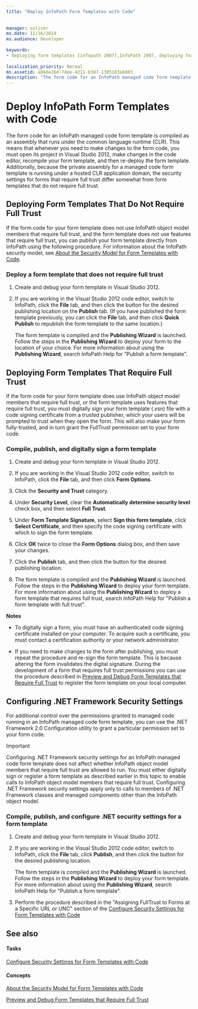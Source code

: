 ```yaml
---
title: "Deploy InfoPath Form Templates with Code"
 
 
manager: soliver
ms.date: 11/16/2014
ms.audience: Developer
 
keywords:
- deploying form templates [infopath 2007],InfoPath 2007, deploying form templates,form templates [InfoPath 2007], deploying,.NET Framework security settings [InfoPath 2007],deployment [InfoPath 2007], form templates
 
localization_priority: Normal
ms.assetid: ab66e26d-74ee-4211-b387-1385183a6803
description: "The form code for an InfoPath managed code form template is compiled as an assembly that runs under the common language runtime (CLR). This means that whenever you need to make changes to the form code, you must open its project in Visual Studio 2012, make changes in the code editor, recompile your form template, and then re-deploy the form template. Additionally, because the private assembly for a managed code form template is running under a hosted CLR application domain, the security settings for forms that require full trust differ somewhat from form templates that do not require full trust."
---
```


# Deploy InfoPath Form Templates with Code

The form code for an InfoPath managed code form template is compiled as an assembly that runs under the common language runtime (CLR). This means that whenever you need to make changes to the form code, you must open its project in Visual Studio 2012, make changes in the code editor, recompile your form template, and then re-deploy the form template. Additionally, because the private assembly for a managed code form template is running under a hosted CLR application domain, the security settings for forms that require full trust differ somewhat from form templates that do not require full trust.
  
## Deploying Form Templates That Do Not Require Full Trust

If the form code for your form template does not use InfoPath object model members that require full trust, and the form template does not use features that require full trust, you can publish your form template directly from InfoPath using the following procedure. For information about the InfoPath security model, see [About the Security Model for Form Templates with Code](about-the-security-model-for-form-templates-with-code.md).
  
### Deploy a form template that does not require full trust

1. Create and debug your form template in Visual Studio 2012.
    
2. If you are working in the Visual Studio 2012 code editor, switch to InfoPath, click the **File** tab, and then click the button for the desired publishing location on the **Publish** tab. (If you have published the form template previously, you can click the **File** tab, and then click **Quick Publish** to republish the form template to the same location.) 
    
    The form template is compiled and the **Publishing Wizard** is launched. Follow the steps in the **Publishing Wizard** to deploy your form to the location of your choice. For more information about using the **Publishing Wizard**, search InfoPath Help for "Publish a form template".
    
## Deploying Form Templates That Require Full Trust

If the form code for your form template does use InfoPath object model members that require full trust, or the form template uses features that require full trust, you must digitally sign your form template (.xsn) file with a code signing certificate from a trusted publisher, which your users will be prompted to trust when they open the form. This will also make your form fully-trusted, and in turn grant the FullTrust permission set to your form code.
  
### Compile, publish, and digitally sign a form template

1. Create and debug your form template in Visual Studio 2012.
    
2. If you are working in the Visual Studio 2012 code editor, switch to InfoPath, click the **File** tab, and then click **Form Options**.
    
3. Click the **Security and Trust** category. 
    
4. Under **Security Level**, clear the **Automatically determine security level** check box, and then select **Full Trust**.
    
5. Under **Form Template Signature**, select **Sign this form template**, click **Select Certificate**, and then specify the code signing certificate with which to sign the form template.
    
6. Click **OK** twice to close the **Form Options** dialog box, and then save your changes. 
    
7. Click the **Publish** tab, and then click the button for the desired publishing location. 
    
8. The form template is compiled and the **Publishing Wizard** is launched. Follow the steps in the **Publishing Wizard** to deploy your form template. For more information about using the **Publishing Wizard** to deploy a form template that requires full trust, search InfoPath Help for "Publish a form template with full trust". 
    
 **Notes**
- To digitally sign a form, you must have an authenticated code signing certificate installed on your computer. To acquire such a certificate, you must contact a certification authority or your network administrator.
    
- If you need to make changes to the form after publishing, you must repeat the procedure and re-sign the form template. This is because altering the form invalidates the digital signature. During the development of a form that requires full trust permissions you can use the procedure described in [Preview and Debug Form Templates that Require Full Trust](how-to-preview-and-debug-form-templates-that-require-full-trust.md) to register the form template on your local computer. 
    
## Configuring .NET Framework Security Settings

For additional control over the permissions granted to managed code running in an InfoPath managed code form template, you can use the .NET Framework 2.0 Configuration utility to grant a particular permission set to your form code.
  
> [!IMPORTANT]
> Configuring .NET Framework security settings for an InfoPath managed code form template does not affect whether InfoPath object model members that require full trust are allowed to run. You must either digitally sign or register a form template as described earlier in this topic to enable calls to InfoPath object model members that require full trust. Configuring .NET Framework security settings apply only to calls to members of .NET Framework classes and managed components other than the InfoPath object model. 
  
### Compile, publish, and configure .NET security settings for a form template

1. Create and debug your form template in Visual Studio 2012.
    
2. If you are working in the Visual Studio 2012 code editor, switch to InfoPath, click the **File** tab, click **Publish**, and then click the button for the desired publishing location.
    
    The form template is compiled and the **Publishing Wizard** is launched. Follow the steps in the **Publishing Wizard** to deploy your form template. For more information about using the **Publishing Wizard**, search InfoPath Help for "Publish a form template".
    
3. Perform the procedure described in the "Assigning FullTrust to Forms at a Specific URL or UNC" section of the [Configure Security Settings for Form Templates with Code](how-to-configure-security-settings-for-form-templates-with-code.md)
    
## See also

#### Tasks

[Configure Security Settings for Form Templates with Code](how-to-configure-security-settings-for-form-templates-with-code.md)
#### Concepts

[About the Security Model for Form Templates with Code](about-the-security-model-for-form-templates-with-code.md)
  
[Preview and Debug Form Templates that Require Full Trust](how-to-preview-and-debug-form-templates-that-require-full-trust.md)

